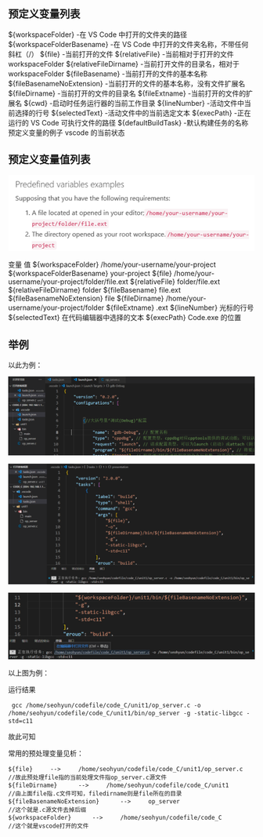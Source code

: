 ## 预定义变量列表

${workspaceFolder} -在 VS Code 中打开的文件夹的路径
${workspaceFolderBasename} -在 VS Code 中打开的文件夹名称，不带任何斜杠（/）
${file} -当前打开的文件
${relativeFile} -当前相对于打开的文件 workspaceFolder
${relativeFileDirname} -当前打开文件的目录名，相对于 workspaceFolder
${fileBasename} -当前打开的文件的基本名称
${fileBasenameNoExtension} -当前打开的文件的基本名称，没有文件扩展名
${fileDirname} -当前打开的文件的目录名
${fileExtname} -当前打开的文件的扩展名
${cwd} -启动时任务运行器的当前工作目录
${lineNumber} -活动文件中当前选择的行号
${selectedText} -活动文件中的当前选定文本
${execPath} -正在运行的 VS Code 可执行文件的路径
${defaultBuildTask} -默认构建任务的名称
预定义变量的例子
vscode 的当前状态

## 预定义变量值列表

![image-20230128195129045](vscode预定义变量.assets/image-20230128195129045.png)

变量	值
${workspaceFolder}						/home/your-username/your-project
${workspaceFolderBasename}	your-project
${file}												/home/your-username/your-project/folder/file.ext
${relativeFile}								  folder/file.ext
${relativeFileDirname}				  folder
${fileBasename}							 file.ext
${fileBasenameNoExtension}		file
${fileDirname}								/home/your-username/your-project/folder
${fileExtname}								.ext
${lineNumber}							   光标的行号
${selectedText}							  在代码编辑器中选择的文本
${execPath}									Code.exe 的位置





## 举例

以此为例：

![image-20230128204016083](vscode预定义变量.assets/image-20230128204016083.png)

![image-20230128204113459](vscode预定义变量.assets/image-20230128204113459.png)

![image-20230128205123638](vscode预定义变量.assets/image-20230128205123638.png)

以上图为例：

运行结果

```shell
 gcc /home/seohyun/codefile/code_C/unit1/op_server.c -o /home/seohyun/codefile/code_C/unit1/bin/op_server -g -static-libgcc -std=c11 
```

故此可知

常用的预处理变量见析：

```shell
${file}		-->		/home/seohyun/codefile/code_C/unit1/op_server.c		//故此预处理file指的当前处理文件指op_server.c源文件
${fileDirname}		-->		/home/seohyun/codefile/code_C/unit1			//由上面file指.c文件可知，filedirname则是file所在的目录
${fileBasenameNoExtension}		-->		op_server						//这个就是.c源文件去掉后缀
${workspaceFolder}		-->		/home/seohyun/codefile/code_C			//这个就是vscode打开的文件

```















